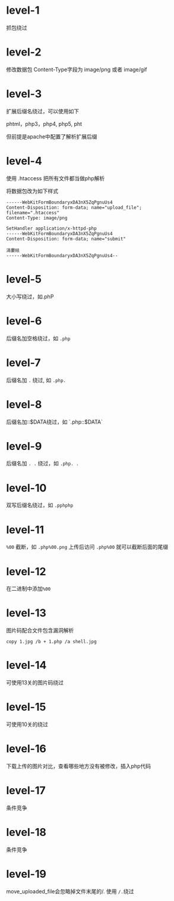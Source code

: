 # level-1
抓包绕过

# level-2
修改数据包 Content-Type字段为 image/png 或者 image/gif

# level-3
扩展后缀名绕过，可以使用如下

phtml，php3，php4, php5, pht

但前提是apache中配置了解析扩展后缀

# level-4
使用 .htaccess 把所有文件都当做php解析

将数据包改为如下样式
```
------WebKitFormBoundaryxDA3nX5ZqPgnuUs4
Content-Disposition: form-data; name="upload_file"; filename=".htaccess"
Content-Type: image/png

SetHandler application/x-httpd-php
------WebKitFormBoundaryxDA3nX5ZqPgnuUs4
Content-Disposition: form-data; name="submit"

涓婁紶
------WebKitFormBoundaryxDA3nX5ZqPgnuUs4--
```

# level-5
大小写绕过，如.phP

# level-6
后缀名加空格绕过，如 `.php `

# level-7
后缀名加 `.` 绕过, 如 `.php.`

# level-8
后缀名加::$DATA绕过，如 `.php::$DATA`

# level-9
后缀名加 `. .` 绕过，如 `.php. .`

# level-10
双写后缀名绕过，如 `.pphphp`

# level-11
`%00` 截断，如 `.php%00.png` 
上传后访问 `.php%00` 就可以截断后面的尾缀

# level-12
在二进制中添加`%00`

# level-13
图片码配合文件包含漏洞解析
```
copy 1.jpg /b + 1.php /a shell.jpg
```

# level-14
可使用13关的图片码绕过

# level-15
可使用10关的绕过

# level-16
下载上传的图片对比，查看哪些地方没有被修改，插入php代码

# level-17
条件竞争

# level-18
条件竞争

# level-19
move_uploaded_file会忽略掉文件末尾的/.
使用 `/.`绕过